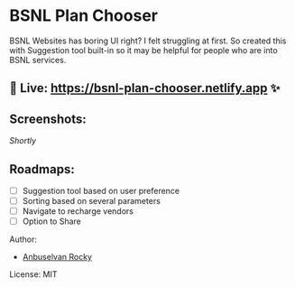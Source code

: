 # BSNL Plan Chooser

BSNL Websites has boring UI right? I felt struggling at first. So created this with Suggestion tool built-in so it may be helpful for people who are into BSNL services.

## 🎉 Live: https://bsnl-plan-chooser.netlify.app ✨

## Screenshots:

_Shortly_

## Roadmaps:

- [ ] Suggestion tool based on user preference
- [ ] Sorting based on several parameters
- [ ] Navigate to recharge vendors
- [ ] Option to Share

Author:

- [Anbuselvan Rocky](https://facebook.com/anburocky3)

License: MIT
